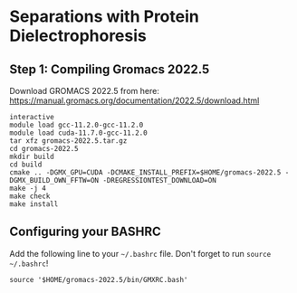 # Separations with Protein Dielectrophoresis

## Step 1: Compiling Gromacs 2022.5
Download GROMACS 2022.5 from here: https://manual.gromacs.org/documentation/2022.5/download.html
```
interactive
module load gcc-11.2.0-gcc-11.2.0
module load cuda-11.7.0-gcc-11.2.0
tar xfz gromacs-2022.5.tar.gz
cd gromacs-2022.5
mkdir build
cd build
cmake .. -DGMX_GPU=CUDA -DCMAKE_INSTALL_PREFIX=$HOME/gromacs-2022.5 -DGMX_BUILD_OWN_FFTW=ON -DREGRESSIONTEST_DOWNLOAD=ON
make -j 4
make check
make install
```

## Configuring your BASHRC
Add the following line to your `~/.bashrc` file. Don't forget to run `source ~/.bashrc`!
```
source '$HOME/gromacs-2022.5/bin/GMXRC.bash'
```
